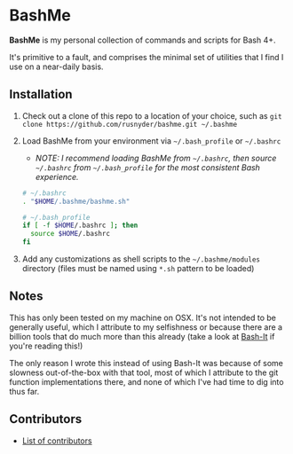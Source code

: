 # BashMe

**BashMe** is my personal collection of commands and scripts for Bash 4+.

It's primitive to a fault, and comprises the minimal set of utilities that
I find I use on a near-daily basis.

## Installation

1. Check out a clone of this repo to a location of your choice, such as
   `git clone https://github.com/rusnyder/bashme.git ~/.bashme`
2. Load BashMe from your environment via `~/.bash_profile` or `~/.bashrc`
    * _NOTE: I recommend loading BashMe from `~/.bashrc`, then source `~/.bashrc`
      from `~/.bash_profile` for the most consistent Bash experience._

    ```bash
    # ~/.bashrc
    . "$HOME/.bashme/bashme.sh"

    # ~/.bash_profile
    if [ -f $HOME/.bashrc ]; then
      source $HOME/.bashrc
    fi
    ```
3. Add any customizations as shell scripts to the `~/.bashme/modules` directory
   (files must be named using `*.sh` pattern to be loaded)

## Notes

This has only been tested on my machine on OSX.  It's not intended to be generally
useful, which I attribute to my selfishness or because there are a billion tools
that do much more than this already (take a look at [Bash-It][bashit] if you're
reading this!)

The only reason I wrote this instead of using Bash-It was because of some slowness
out-of-the-box with that tool, most of which I attribute to the git function
implementations there, and none of which I've had time to dig into thus far.

[bashit]: https://github.com/Bash-it/bash-it


## Contributors

* [List of contributors](https://github.com/rusnyder/bashme/contributors)
